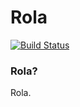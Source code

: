 # Rola
[![Build Status](https://travis-ci.com/appositum/rola.svg?branch=master)](https://travis-ci.com/appositum/rola)
### Rola?
Rola.
